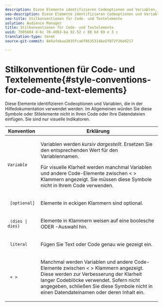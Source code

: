 ```yaml
---
description: Diese Elemente identifizieren Codeoptionen und Variablen, die in der Hilfedokumentation verwendet werden. Im Allgemeinen würden Sie diese Symbole oder Stilelemente nicht in Ihren Code oder Ihre Datendateien einfügen. Sie sind nur visuelle Indikatoren.
seo-description: Diese Elemente identifizieren Codeoptionen und Variablen, die in der Hilfedokumentation verwendet werden. Im Allgemeinen würden Sie diese Symbole oder Stilelemente nicht in Ihren Code oder Ihre Datendateien einfügen. Sie sind nur visuelle Indikatoren.
seo-title: Stilkonventionen für Code- und Textelemente
solution: Audience Manager
title: Stilkonventionen für Code- und Textelemente
uuid: 7605604 d-bc 76-4063-ba 92-52 c 88 bd 69 e 3 c
translation-type: tm+mt
source-git-commit: 8e4afebaa2035fca6f8535314be5f072f26e0217

---
```



# Stilkonventionen für Code- und Textelemente{#style-conventions-for-code-and-text-elements}

Diese Elemente identifizieren Codeoptionen und Variablen, die in der Hilfedokumentation verwendet werden. Im Allgemeinen würden Sie diese Symbole oder Stilelemente nicht in Ihren Code oder Ihre Datendateien einfügen. Sie sind nur visuelle Indikatoren.

<table id="table_EBEF9490D90041BD8B7ABE3AF1AF35B6"> 
 <thead> 
  <tr> 
   <th colname="col1" class="entry"> Konvention </th> 
   <th colname="col2" class="entry"> Erklärung </th> 
  </tr> 
 </thead>
 <tbody> 
  <tr> 
   <td colname="col1"> <p> <code><i>Variable</i></code> </p> </td> 
   <td colname="col2"> <p>Variablen werden <i>kursiv dargestellt</i>. Ersetzen Sie den entsprechenden Wert für den Variablennamen. </p> <p>Für visuelle Klarheit werden manchmal Variablen und andere Code-Elemente zwischen &lt; &gt; Klammern angezeigt. Sie müssen diese Symbole nicht in Ihrem Code verwenden. </p> </td> 
  </tr> 
  <tr> 
   <td colname="col1"> <p> <code> [optional]</code> </p> </td> 
   <td colname="col2"> <p>Elemente in eckigen Klammern sind optional. </p> </td> 
  </tr> 
  <tr> 
   <td colname="col1"> <p> <code> (dies | dies) </code> </p> </td> 
   <td colname="col2"> <p>Elemente in Klammern weisen auf eine boolesche <span class="wintitle"> ODER</span> -Auswahl hin. </p> </td> 
  </tr> 
  <tr> 
   <td colname="col1"> <p> <code> literal</code> </p> </td> 
   <td colname="col2"> <p>Fügen Sie Text oder Code genau wie gezeigt ein. </p> </td> 
  </tr> 
  <tr> 
   <td colname="col1"> <p> <code> &lt; &gt;</code> </p> </td> 
   <td colname="col2"> <p>Manchmal werden Variablen und andere Code-Elemente zwischen &lt; &gt; Klammern angezeigt. Diese werden zur Verbesserung der Klarheit langer Codeblöcke verwendet. Sofern nicht angegeben, schließen Sie diese Symbole nicht in einen Datendateinamen oder deren Inhalt ein. </p> </td> 
  </tr> 
 </tbody> 
</table>

